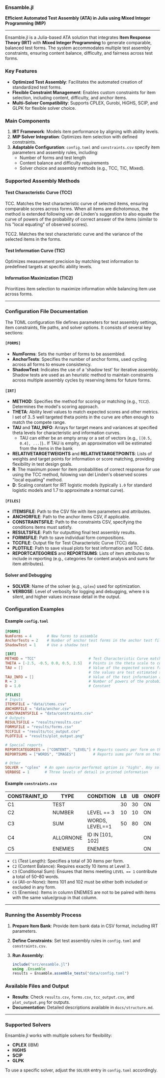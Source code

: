 ### Ensamble.jl

**Efficient Automated Test Assembly (ATA) in Julia using Mixed Integer Programming (MIP)**

---

Ensamble.jl is a Julia-based ATA solution that integrates **Item Response Theory (IRT)** with **Mixed Integer Programming** to generate comparable, balanced test forms. The system accommodates multiple test assembly constraints, ensuring content balance, difficulty, and fairness across test forms.

### Key Features

- **Optimized Test Assembly**: Facilitates the automated creation of standardized test forms.
- **Flexible Constraint Management**: Enables custom constraints for item selection, including content, difficulty, and anchor items.
- **Multi-Solver Compatibility**: Supports CPLEX, Gurobi, HiGHS, SCIP, and GLPK for flexible solver choice.

### Main Components

1. **IRT Framework**: Models item performance by aligning with ability levels.
2. **MIP Solver Integration**: Optimizes item selection with defined constraints.
3. **Adaptable Configuration**: `config.toml` and `constraints.csv` specify item parameters and assembly rules, including:
   - Number of forms and test length
   - Content balance and difficulty requirements
   - Solver choice and assembly methods (e.g., TCC, TIC, Mixed).

### Supported Assembly Methods

#### Test Characteristic Curve (TCC)
TCC. Matches the test characteristic curve of selected items, ensuring comparable scores across forms. When all items are dichotomous, the method is extended following van de Linden's suggestion to also equate the curve of powers of the probability of correct answer of the items (similar to his "local equating" of observed scores).

TCC2. Matches the test characteristic curve and the variance of the selected items in the forms.

#### Test Information Curve (TIC)
Optimizes measurement precision by matching test information to predefined targets at specific ability levels.

#### Information Maximization (TIC2)
Prioritizes item selection to maximize information while balancing item use across forms.

---

### Configuration File Documentation

The TOML configuration file defines parameters for test assembly settings, item constraints, file paths, and solver options. It consists of several key sections:

#### `[FORMS]`

- **NumForms**: Sets the number of forms to be assembled.
- **AnchorTests**: Specifies the number of anchor forms, used cycling across all forms to ensure consistency.
- **ShadowTest**: Indicates the use of a 'shadow test' for iterative assembly. Shadow tests are used as an heuristic method to maintain constraints across multiple assembly cycles by reserving items for future forms.

#### `[IRT]`

- **METHOD**: Specifies the method for scoring or matching (e.g., `TCC2`). Determines the model's scoring approach.
- **THETA**: Ability level values to match expected scores and other metrics. I set of 3..5 well targeted theta points in the curve are often enough to match the compete range.
- **TAU** and **TAU_INFO**: Arrays for target means and variances at specified theta levels for characteristic and information curves.
  - TAU can either be an empty array or a set of vectors (e.g., `[[0.5, 0.4], ...]`).. If TAU is emplty, an approximation will be estimated from the items in the bank
- **RELATIVETARGETWEIGHTS** and **RELATIVETARGETPOINTS**: Lists of weights and target points for information or score matching, providing flexibility in test design goals.
- **R**: The maximum power for item probabilities of correct response for use using the TCC method, folowing van del Linden's observed scores "local equating" method.
- **D**: Scaling constant for IRT logistic models (typically `1.0` for standard logistic models and 1.7 to approximate a normat curve).

#### `[FILES]`

- **ITEMSFILE**: Path to the CSV file with item parameters and attributes.
- **ANCHORFILE**: Path to the anchor items CSV, if applicable.
- **CONSTRAINTSFILE**: Path to the constraints CSV, specifying the conditions items must satisfy.
- **RESULTSFILE**: Path for outputting final test assembly results.
- **FORMSFILE**: Path to save individual form compositions.
- **TCCFILE**: Output file for Test Characteristic Curve (TCC) data.
- **PLOTFILE**: Path to save visual plots for test information and TCC data.
- **REPORTCATEGORIES** and **REPORTSUMS**: Lists of item attributes to include in reporting (e.g., categories for content analysis and sums for item attributes).

#### Solver and Debugging

- **SOLVER**: Name of the solver (e.g., `cplex`) used for optimization.
- **VERBOSE**: Level of verbosity for logging and debugging, where `0` is silent, and higher values increase detail in the output.

### Configuration Examples

#### Example `config.toml`

```toml
[FORMS]
NumForms = 4       # New forms to assemble
AnchorTests = 2    # Number of anchor test forms in the anchor test file
ShadowTest = 1     # Use a shadow test

[IRT]
METHOD = "TCC"                        # Test Characteristic Curve matching
THETA = [-2.5, -0.5, 0.0, 0.5, 2.5]   # Points in the theta scale to confirm the match
TAU = []                              # Value of the expected scores from the reference test at THETA. If empty,
                                      # the values are test estimated scores as an average from the items in the bank
TAU_INFO = []                         # Value of the test information at THETA. They are estimated, but not needed here.
R = 3                                 # Number of powers of the probability to compare. Only used with dichotomous items.
D = 1.0                               # Constant

[FILES]
# Inputs
ITEMSFILE = "data/items.csv"
ANCHORFILE = "data/anchor.csv"
CONSTRAINTSFILE = "data/constraints.csv"
# Outputs
RESULTSFILE = "results/results.csv"
FORMSFILE = "results/forms.csv"
TCCFILE = "results/tcc_output.csv"
PLOTFILE = "results/plot_output.png"

# Special reports
REPORTCATEGORIES = ["CONTENT", "LEVEL"] # Reports counts per form on these columns of the bank
REPORTSUMS = ["WORDS", "IMAGES"]        # Reports sums per form on these columns

# Other
SOLVER = "cplex"  # An open source performat option is "highs". Any solver shoud be installed separatedly
VERBOSE = 1       # Three levels of detail in printed information
```

#### Example `constraints.csv`

| CONSTRAINT_ID | TYPE      | CONDITION       | LB | UB | ONOFF |
|---------------|-----------|-----------------|----|----|-------|
| C1            | TEST      |                 | 30 | 30 | ON    |
| C2            | NUMBER    | LEVEL == 3      | 10 | 10 | ON    |
| C3            | SUM       | WORDS, LEVEL==1 | 50 | 80 | ON    |
| C4            | ALLORNONE | ID IN [101, 102]|    |    | ON    |
| C5            | ENEMIES   | ENEMIES         |    |    | ON    |

- `C1` (Test Length): Specifies a total of 30 items per form.
- `C2` (Content Balance): Requires exactly 10 items at Level 3.
- `C3` (Conditional Sum): Ensures that items meeting `LEVEL == 1` contribute a total of 50–80 words.
- `C4` (All-or-None): Items 101 and 102 must be either both included or excluded in any form.
- `C5` (Enemies): Items in column ENEMIES are not to be paired with items with the same value/group in that column.

---

### Running the Assembly Process

1. **Prepare Item Bank**: Provide item bank data in CSV format, including IRT parameters.
2. **Define Constraints**: Set test assembly rules in `config.toml` and `constraints.csv`.
3. **Run Assembly**:

   ```julia
   include("src/ensamble.jl")
   using .Ensamble
   results = Ensamble.assemble_tests("data/config.toml")
   ```

### Available Files and Output

- **Results**: Check `results.csv`, `forms.csv`, `tcc_output.csv`, and `plot_output.png` for outputs.
- **Documentation**: Detailed descriptions available in `docs/structure.md`.

---

### Supported Solvers

Ensamble.jl works with multiple solvers for flexibility:
- **CPLEX** (IBM)
- **HiGHS**
- **SCIP**
- **GLPK**

To use a specific solver, adjust the `SOLVER` entry in `config.toml` accordingly.
